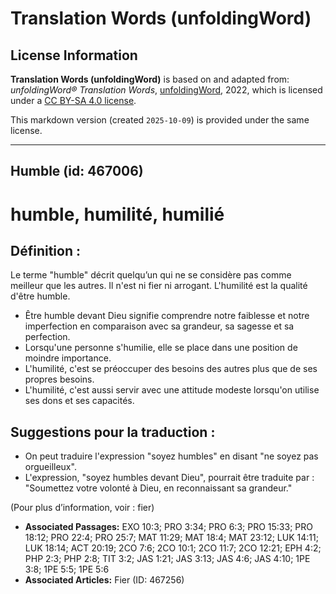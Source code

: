 # Translation Words (unfoldingWord)

## License Information

**Translation Words (unfoldingWord)** is based on and adapted from: _unfoldingWord® Translation Words_, [unfoldingWord](https://unfoldingword.org/utw), 2022, which is licensed under a [CC BY-SA 4.0 license](https://creativecommons.org/licenses/by-sa/4.0/legalcode.en).

This markdown version (created `2025-10-09`) is provided under the same license.



--------------------------------

## Humble (id: 467006)

humble, humilité, humilié
=========================

Définition :
------------

Le terme "humble" décrit quelqu’un qui ne se considère pas comme meilleur que les autres. Il n'est ni fier ni arrogant. L'humilité est la qualité d'être humble.

* Être humble devant Dieu signifie comprendre notre faiblesse et notre imperfection en comparaison avec sa grandeur, sa sagesse et sa perfection.
* Lorsqu'une personne s'humilie, elle se place dans une position de moindre importance.
* L'humilité, c'est se préoccuper des besoins des autres plus que de ses propres besoins.
* L'humilité, c'est aussi servir avec une attitude modeste lorsqu'on utilise ses dons et ses capacités.

Suggestions pour la traduction :
--------------------------------

* On peut traduire l'expression "soyez humbles" en disant "ne soyez pas orgueilleux".
* L'expression, "soyez humbles devant Dieu", pourrait être traduite par : "Soumettez votre volonté à Dieu, en reconnaissant sa grandeur."

(Pour plus d’information, voir : fier)

* **Associated Passages:** EXO 10:3; PRO 3:34; PRO 6:3; PRO 15:33; PRO 18:12; PRO 22:4; PRO 25:7; MAT 11:29; MAT 18:4; MAT 23:12; LUK 14:11; LUK 18:14; ACT 20:19; 2CO 7:6; 2CO 10:1; 2CO 11:7; 2CO 12:21; EPH 4:2; PHP 2:3; PHP 2:8; TIT 3:2; JAS 1:21; JAS 3:13; JAS 4:6; JAS 4:10; 1PE 3:8; 1PE 5:5; 1PE 5:6
* **Associated Articles:** Fier (ID: 467256)

